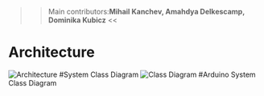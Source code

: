 >> Main contributors:**Mihail Kanchev, Amahdya Delkescamp, Dominika Kubicz** <<
# Architecture
![Architecture](https://i.imgur.com/B0XHQP4.jpg)
#System Class Diagram
![Class Diagram](https://i.imgur.com/Lj5W0nF.jpg)
#Arduino System Class Diagram

